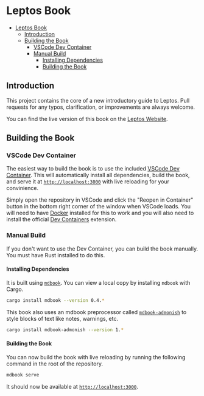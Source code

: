 # Leptos Book

- [Leptos Book](#leptos-book)
  - [Introduction](#introduction)
  - [Building the Book](#building-the-book)
    - [VSCode Dev Container](#vscode-dev-container)
    - [Manual Build](#manual-build)
      - [Installing Dependencies](#installing-dependencies)
      - [Building the Book](#building-the-book-1)

## Introduction

This project contains the core of a new introductory guide to Leptos. Pull requests for any typos, clarification, or improvements are always welcome.

You can find the live version of this book on the [Leptos Website](https://book.leptos.dev/).

## Building the Book

### VSCode Dev Container

The easiest way to build the book is to use the included [VSCode Dev Container](https://code.visualstudio.com/docs/devcontainers/containers). This will automatically install all dependencies, build the book, and serve it at [`http://localhost:3000`](http://localhost:3000) with live reloading for your convinience.

Simply open the repository in VSCode and click the "Reopen in Container" button in the bottom right corner of the window when VSCode loads. You will need to have [Docker](https://www.docker.com/) installed for this to work and you will also need to install the official [Dev Containers](https://marketplace.visualstudio.com/items?itemName=ms-vscode-remote.remote-containers) extension.

### Manual Build

If you don't want to use the Dev Container, you can build the book manually. You must have Rust installed to do this.

#### Installing Dependencies

It is built using [`mdbook`](https://crates.io/crates/mdbook). You can view a local copy by installing `mdbook` with Cargo.

```sh
cargo install mdbook --version 0.4.*
```

This book also uses an mdbook preprocessor called [`mdbook-admonish`](https://crates.io/crates/mdbook-admonish) to style blocks of text like notes, warnings, etc.

```sh
cargo install mdbook-admonish --version 1.*
```

#### Building the Book

You can now build the book with live reloading by running the following command in the root of the repository.

```sh
mdbook serve
```

It should now be available at [`http://localhost:3000`](http://localhost:3000).
